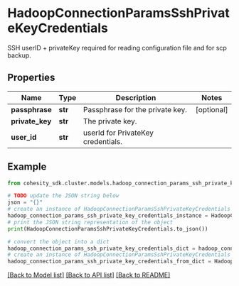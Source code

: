 # HadoopConnectionParamsSshPrivateKeyCredentials

SSH  userID + privateKey required for reading configuration file and for scp backup.

## Properties

Name | Type | Description | Notes
------------ | ------------- | ------------- | -------------
**passphrase** | **str** | Passphrase for the private key. | [optional] 
**private_key** | **str** | The private key. | 
**user_id** | **str** | userId for PrivateKey credentials. | 

## Example

```python
from cohesity_sdk.cluster.models.hadoop_connection_params_ssh_private_key_credentials import HadoopConnectionParamsSshPrivateKeyCredentials

# TODO update the JSON string below
json = "{}"
# create an instance of HadoopConnectionParamsSshPrivateKeyCredentials from a JSON string
hadoop_connection_params_ssh_private_key_credentials_instance = HadoopConnectionParamsSshPrivateKeyCredentials.from_json(json)
# print the JSON string representation of the object
print(HadoopConnectionParamsSshPrivateKeyCredentials.to_json())

# convert the object into a dict
hadoop_connection_params_ssh_private_key_credentials_dict = hadoop_connection_params_ssh_private_key_credentials_instance.to_dict()
# create an instance of HadoopConnectionParamsSshPrivateKeyCredentials from a dict
hadoop_connection_params_ssh_private_key_credentials_from_dict = HadoopConnectionParamsSshPrivateKeyCredentials.from_dict(hadoop_connection_params_ssh_private_key_credentials_dict)
```
[[Back to Model list]](../README.md#documentation-for-models) [[Back to API list]](../README.md#documentation-for-api-endpoints) [[Back to README]](../README.md)


